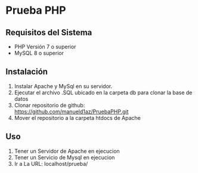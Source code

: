 # Prueba PHP

## Requisitos del Sistema

- PHP Versión 7 o superior
- MySQL 8 o superior

## Instalación

1. Instalar Apache y MySql en su servidor.
2. Ejecutar el archivo .SQL ubicado en la carpeta db para clonar la base de datos
3. Clonar repositorio de github: https://github.com/manueld1az/PruebaPHP.git
4. Mover el repositorio a la carpeta htdocs de Apache

## Uso

1. Tener un Servidor de Apache en ejecucion
2. Tener un Servicio de Mysql en ejecucion
3. Ir a La URL: localhost/prueba/
